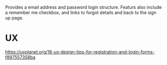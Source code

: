 Provides a email address and password login structure.
Featurs also include a remember me checkbox, and links to forgot details and back
to the sign up page.

# UX

https://uxplanet.org/18-ux-design-tips-for-registration-and-login-forms-f897557358ba
